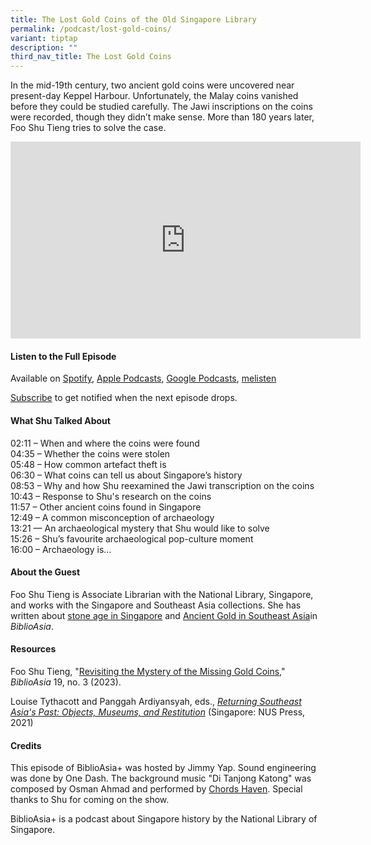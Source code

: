 ```yaml
---
title: The Lost Gold Coins of the Old Singapore Library
permalink: /podcast/lost-gold-coins/
variant: tiptap
description: ""
third_nav_title: The Lost Gold Coins
---
```

<p>In the mid-19th century, two ancient gold coins were uncovered near present-day
Keppel Harbour. Unfortunately, the Malay coins vanished before they could
be studied carefully. The Jawi inscriptions on the coins were recorded,
though they didn’t make sense. More than 180 years later, Foo Shu Tieng
tries to solve the case.</p>
<div class="iframe-wrapper">
<iframe height="315" width="560" allowfullscreen="true" frameborder="0" src="https://www.youtube.com/embed/FSfswvJFm8w?si=ezooPfIIqaPKZWWz"></iframe>
</div>
<h4><strong>Listen to the Full Episode</strong></h4>
<p>Available on <a href="https://open.spotify.com/episode/5GYGnnrXcLX9WEae1XvILj" rel="noopener noreferrer nofollow" target="_blank">Spotify</a>,
<a href="https://podcasts.apple.com/us/podcast/the-true-story-behind-ubins-german-girl-shrine/id1688142751?i=1000642186612" rel="noopener noreferrer nofollow" target="_blank">Apple Podcasts</a>, <a href="https://podcasts.google.com/feed/aHR0cHM6Ly9mZWVkcy5jYXB0aXZhdGUuZm0vYmlibGlvYXNpYS8/episode/MTBiYjgzYWMtOWVlOC00ZWQ3LTkxNjktMWMyZWM1ODViMzk2?sa=X&amp;ved=0CAUQkfYCahcKEwjQo-WZ6uiDAxUAAAAAHQAAAAAQCg" rel="noopener noreferrer nofollow" target="_blank">Google Podcasts</a>,
<a href="https://www.melisten.sg/podcast/playlist/BiblioAsia%2B-2115156/The-True-Story-Behind-Ubin%E2%80%99s-German-Girl-Shrine-2295936" rel="noopener noreferrer nofollow" target="_blank">melisten</a>
</p>
<p><a href="https://open.spotify.com/show/66PYiIthr1KqQhJ82XH4DN" rel="noopener noreferrer nofollow" target="_blank">Subscribe</a> to
get notified when the next episode drops.</p>
<p></p>
<h4><strong>What Shu Talked About</strong></h4>
<p>02:11 – When and where the coins were found
<br>04:35 – Whether the coins were stolen
<br>05:48 – How common artefact theft is
<br>06:30 – What coins can tell us about Singapore’s history
<br>08:53 – Why and how Shu reexamined the Jawi transcription on the coins
<br>10:43 – Response to Shu's research on the coins
<br>11:57 – Other ancient coins found in Singapore
<br>12:49 – A common misconception of archaeology
<br>13:21 — An archaeological mystery that Shu would like to solve
<br>15:26 – Shu’s favourite archaeological pop-culture moment
<br>16:00 – Archaeology is…</p>
<h4><strong>About the Guest</strong></h4>
<p>Foo Shu Tieng is Associate Librarian with the National Library, Singapore,
and works with the Singapore and Southeast Asia collections. She has written
about <a href="https://biblioasia.nlb.gov.sg/vol-18/issue-4/jan-mar-2023/stone-tools-singapore/" rel="noopener noreferrer nofollow" target="_blank">stone age in Singapore</a> and
<a href="https://biblioasia.nlb.gov.sg/vol-17/issue-3/oct-dec-2021/ancientgold/" rel="noopener noreferrer nofollow" target="_blank">Ancient Gold in Southeast Asia</a>in <em>BiblioAsia</em>.</p>
<p></p>
<h4><strong>Resources</strong></h4>
<p>Foo Shu Tieng, "<a href="https://biblioasia.nlb.gov.sg/vol-19/issue-3/oct-dec-2023/acehnese-chinese-gold-coins/" rel="noopener noreferrer nofollow" target="_blank">Revisiting the Mystery of the Missing Gold Coins</a>," <em>BiblioAsia</em> 19,
no. 3 (2023).</p>
<p>Louise Tythacott and Panggah Ardiyansyah, eds., <em><a href="https://catalogue.nlb.gov.sg/search/card?recordId=204463768" rel="noopener noreferrer nofollow" target="_blank">Returning Southeast Asia's Past: Objects, Museums, and Restitution</a></em> (Singapore:
NUS Press, 2021)</p>
<h4><strong>Credits</strong></h4>
<p>This episode of BiblioAsia+ was hosted by Jimmy Yap. Sound engineering
was done by One Dash. The background music "Di Tanjong Katong" was composed
by Osman Ahmad and performed by <a href="https://www.youtube.com/watch?v=uA2v7ka5TAI" rel="noopener noreferrer nofollow" target="_blank">Chords Haven</a>. Special
thanks to Shu for coming on the show.</p>
<p>BiblioAsia+ is a podcast about Singapore history by the National Library
of Singapore.</p>